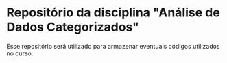 # Repositório da disciplina "Análise de Dados Categorizados"

Esse repositório será utilizado para armazenar eventuais códigos utilizados no curso.
